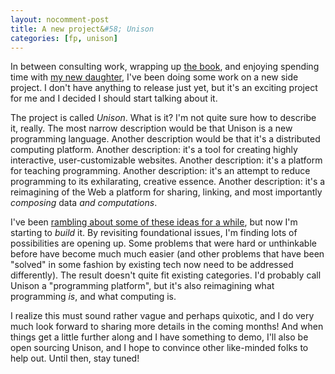 ```yaml
---
layout: nocomment-post
title: A new project&#58; Unison
categories: [fp, unison]
---
```


In between consulting work, wrapping up [the book](http://manning.com/FunctionalProgramminginScala), and enjoying spending time with [my new daughter](https://twitter.com/pchiusano/status/511148899399389184), I've been doing some work on a new side project. I don't have anything to release just yet, but it's an exciting project for me and I decided I should start talking about it.

The project is called *Unison*. What is it? I'm not quite sure how to describe it, really. The most narrow description would be that Unison is a new programming language. Another description would be that it's a distributed computing platform. Another description: it's a tool for creating highly interactive, user-customizable websites. Another description: it's a platform for teaching programming. Another description: it's an attempt to reduce programming to its exhilarating, creative essence. Another description: it's a reimagining of the Web a platform for sharing, linking, and most importantly *composing* data *and computations*.

I've been [rambling about some of these ideas for a while](/2013-05-22/future-of-software.html), but now I'm starting to *build* it. By revisiting foundational issues, I'm finding lots of possibilities are opening up. Some problems that were hard or unthinkable before have become much much easier (and other problems that have been "solved" in some fashion by existing tech now need to be addressed differently). The result doesn't quite fit existing categories. I'd probably call Unison a "programming platform", but it's also reimagining what programming *is*, and what computing is.

I realize this must sound rather vague and perhaps quixotic, and I do very much look forward to sharing more details in the coming months! And when things get a little further along and I have something to demo, I'll also be open sourcing Unison, and I hope to convince other like-minded folks to help out. Until then, stay tuned!

